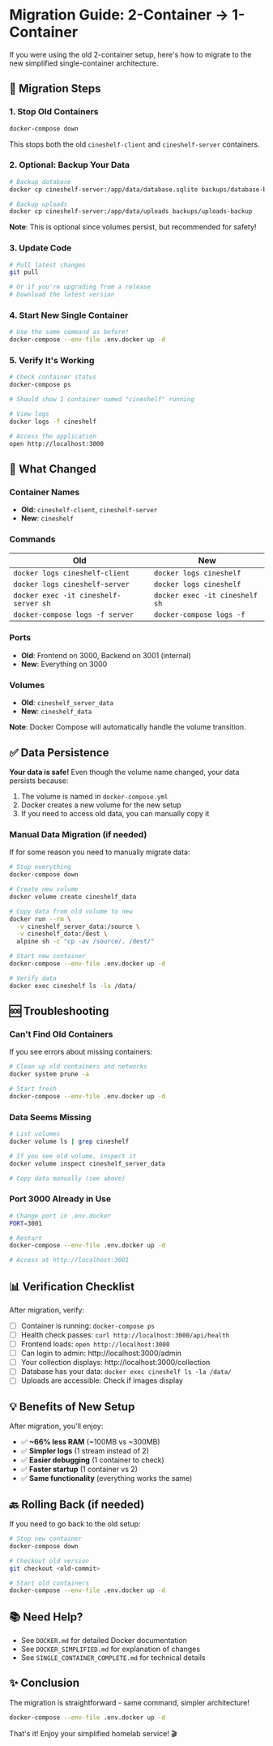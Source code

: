 # Migration Guide: 2-Container → 1-Container

If you were using the old 2-container setup, here's how to migrate to the new simplified single-container architecture.

## 🔄 Migration Steps

### 1. Stop Old Containers

```bash
docker-compose down
```

This stops both the old `cineshelf-client` and `cineshelf-server` containers.

### 2. Optional: Backup Your Data

```bash
# Backup database
docker cp cineshelf-server:/app/data/database.sqlite backups/database-backup.sqlite

# Backup uploads
docker cp cineshelf-server:/app/data/uploads backups/uploads-backup
```

**Note**: This is optional since volumes persist, but recommended for safety!

### 3. Update Code

```bash
# Pull latest changes
git pull

# Or if you're upgrading from a release
# Download the latest version
```

### 4. Start New Single Container

```bash
# Use the same command as before!
docker-compose --env-file .env.docker up -d
```

### 5. Verify It's Working

```bash
# Check container status
docker-compose ps

# Should show 1 container named "cineshelf" running

# View logs
docker logs -f cineshelf

# Access the application
open http://localhost:3000
```

## 🎯 What Changed

### Container Names
- **Old**: `cineshelf-client`, `cineshelf-server`
- **New**: `cineshelf`

### Commands
| Old | New |
|-----|-----|
| `docker logs cineshelf-client` | `docker logs cineshelf` |
| `docker logs cineshelf-server` | `docker logs cineshelf` |
| `docker exec -it cineshelf-server sh` | `docker exec -it cineshelf sh` |
| `docker-compose logs -f server` | `docker-compose logs -f` |

### Ports
- **Old**: Frontend on 3000, Backend on 3001 (internal)
- **New**: Everything on 3000

### Volumes
- **Old**: `cineshelf_server_data`
- **New**: `cineshelf_data`

**Note**: Docker Compose will automatically handle the volume transition.

## ✅ Data Persistence

**Your data is safe!** Even though the volume name changed, your data persists because:

1. The volume is named in `docker-compose.yml`
2. Docker creates a new volume for the new setup
3. If you need to access old data, you can manually copy it

### Manual Data Migration (if needed)

If for some reason you need to manually migrate data:

```bash
# Stop everything
docker-compose down

# Create new volume
docker volume create cineshelf_data

# Copy data from old volume to new
docker run --rm \
  -v cineshelf_server_data:/source \
  -v cineshelf_data:/dest \
  alpine sh -c "cp -av /source/. /dest/"

# Start new container
docker-compose --env-file .env.docker up -d

# Verify data
docker exec cineshelf ls -la /data/
```

## 🆘 Troubleshooting

### Can't Find Old Containers

If you see errors about missing containers:
```bash
# Clean up old containers and networks
docker system prune -a

# Start fresh
docker-compose --env-file .env.docker up -d
```

### Data Seems Missing

```bash
# List volumes
docker volume ls | grep cineshelf

# If you see old volume, inspect it
docker volume inspect cineshelf_server_data

# Copy data manually (see above)
```

### Port 3000 Already in Use

```bash
# Change port in .env.docker
PORT=3001

# Restart
docker-compose --env-file .env.docker up -d

# Access at http://localhost:3001
```

## 📊 Verification Checklist

After migration, verify:

- [ ] Container is running: `docker-compose ps`
- [ ] Health check passes: `curl http://localhost:3000/api/health`
- [ ] Frontend loads: `open http://localhost:3000`
- [ ] Can login to admin: http://localhost:3000/admin
- [ ] Your collection displays: http://localhost:3000/collection
- [ ] Database has your data: `docker exec cineshelf ls -la /data/`
- [ ] Uploads are accessible: Check if images display

## 💡 Benefits of New Setup

After migration, you'll enjoy:

- ✅ **~66% less RAM** (~100MB vs ~300MB)
- ✅ **Simpler logs** (1 stream instead of 2)
- ✅ **Easier debugging** (1 container to check)
- ✅ **Faster startup** (1 container vs 2)
- ✅ **Same functionality** (everything works the same)

## 🔙 Rolling Back (if needed)

If you need to go back to the old setup:

```bash
# Stop new container
docker-compose down

# Checkout old version
git checkout <old-commit>

# Start old containers
docker-compose --env-file .env.docker up -d
```

## 📚 Need Help?

- See `DOCKER.md` for detailed Docker documentation
- See `DOCKER_SIMPLIFIED.md` for explanation of changes
- See `SINGLE_CONTAINER_COMPLETE.md` for technical details

## ✨ Conclusion

The migration is straightforward - same command, simpler architecture!

```bash
docker-compose --env-file .env.docker up -d
```

That's it! Enjoy your simplified homelab service! 🎬

